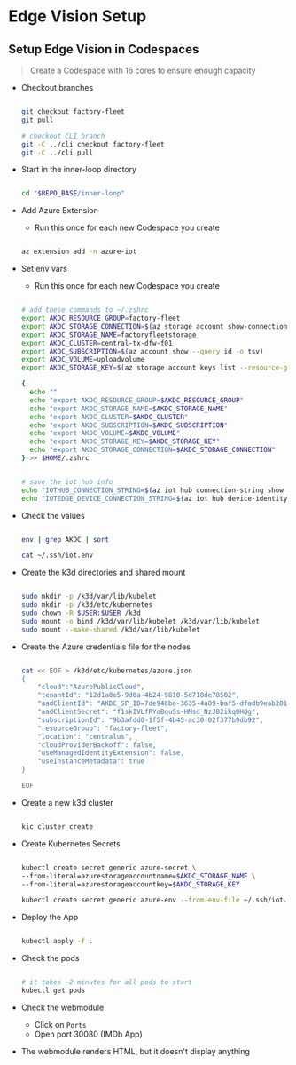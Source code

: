 # Edge Vision Setup

## Setup Edge Vision in Codespaces

> Create a Codespace with 16 cores to ensure enough capacity

- Checkout branches

  ```bash

  git checkout factory-fleet
  git pull

  # checkout CLI branch
  git -C ../cli checkout factory-fleet
  git -C ../cli pull

  ```

- Start in the inner-loop directory

  ```bash

  cd "$REPO_BASE/inner-loop"

  ```

- Add Azure Extension
  - Run this once for each new Codespace you create

  ```bash

  az extension add -n azure-iot

  ```

- Set env vars
  - Run this once for each new Codespace you create

  ```bash

  # add these commands to ~/.zshrc
  export AKDC_RESOURCE_GROUP=factory-fleet
  export AKDC_STORAGE_CONNECTION=$(az storage account show-connection-string -n $AKDC_STORAGE_NAME -g $AKDC_RESOURCE_GROUP -o tsv)
  export AKDC_STORAGE_NAME=factoryfleetstorage
  export AKDC_CLUSTER=central-tx-dfw-f01
  export AKDC_SUBSCRIPTION=$(az account show --query id -o tsv)
  export AKDC_VOLUME=uploadvolume
  export AKDC_STORAGE_KEY=$(az storage account keys list --resource-group $AKDC_RESOURCE_GROUP --account-name $AKDC_STORAGE_NAME --query "[0].value" -o tsv)

  {
    echo ""
    echo "export AKDC_RESOURCE_GROUP=$AKDC_RESOURCE_GROUP"
    echo "export AKDC_STORAGE_NAME=$AKDC_STORAGE_NAME"
    echo "export AKDC_CLUSTER=$AKDC_CLUSTER"
    echo "export AKDC_SUBSCRIPTION=$AKDC_SUBSCRIPTION"
    echo "export AKDC_VOLUME=$AKDC_VOLUME"
    echo "export AKDC_STORAGE_KEY=$AKDC_STORAGE_KEY"
    echo "export AKDC_STORAGE_CONNECTION=$AKDC_STORAGE_CONNECTION"
  } >> $HOME/.zshrc


  # save the iot hub info
  echo "IOTHUB_CONNECTION_STRING=$(az iot hub connection-string show --hub-name $AKDC_RESOURCE_GROUP -o tsv)" > ~/.ssh/iot.env
  echo "IOTEDGE_DEVICE_CONNECTION_STRING=$(az iot hub device-identity connection-string show --hub-name $AKDC_RESOURCE_GROUP --device-id $AKDC_CLUSTER -o tsv)" >> ~/.ssh/iot.env

  ```

- Check the values

  ```bash

  env | grep AKDC | sort

  cat ~/.ssh/iot.env

  ```

- Create the k3d directories and shared mount

  ```bash

  sudo mkdir -p /k3d/var/lib/kubelet
  sudo mkdir -p /k3d/etc/kubernetes
  sudo chown -R $USER:$USER /k3d
  sudo mount -o bind /k3d/var/lib/kubelet /k3d/var/lib/kubelet
  sudo mount --make-shared /k3d/var/lib/kubelet

  ```

- Create the Azure credentials file for the nodes

  ```bash

  cat << EOF > /k3d/etc/kubernetes/azure.json
  {
      "cloud":"AzurePublicCloud",
      "tenantId": "12d1a0e5-9d0a-4b24-9810-5d718de78502",
      "aadClientId": "AKDC_SP_ID=7de948ba-3635-4a09-baf5-dfadb9eab281",
      "aadClientSecret": "f1skIVLfRYoBquSs-HMsd_NzJ82ikq0HQg",
      "subscriptionId": "9b3afdd0-1f5f-4b45-ac30-02f377b9db92",
      "resourceGroup": "factory-fleet",
      "location": "centralus",
      "cloudProviderBackoff": false,
      "useManagedIdentityExtension": false,
      "useInstanceMetadata": true
  }

  EOF


  ```

- Create a new k3d cluster

    ```bash

    kic cluster create

    ```

- Create Kubernetes Secrets

  ```bash

  kubectl create secret generic azure-secret \
  --from-literal=azurestorageaccountname=$AKDC_STORAGE_NAME \
  --from-literal=azurestorageaccountkey=$AKDC_STORAGE_KEY

  kubectl create secret generic azure-env --from-env-file ~/.ssh/iot.env

  ```

- Deploy the App

  ```bash

  kubectl apply -f .

  ```

- Check the pods

  ```bash

  # it takes ~2 minutes for all pods to start
  kubectl get pods

  ```

- Check the webmodule
  - Click on `Ports`
  - Open port 30080 (IMDb App)
- The webmodule renders HTML, but it doesn't display anything
